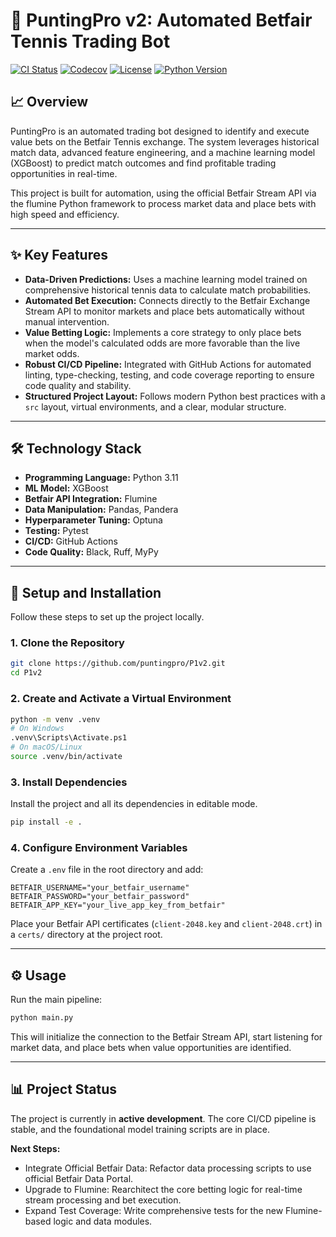 # 🎾 PuntingPro v2: Automated Betfair Tennis Trading Bot

[![CI Status](https://github.com/puntingpro/P1v2/actions/workflows/ci.yml/badge.svg)](https://github.com/puntingpro/P1v2/actions/workflows/ci.yml)
[![Codecov](https://codecov.io/gh/puntingpro/P1v2/branch/main/graph/badge.svg)](https://codecov.io/gh/puntingpro/P1v2)
[![License](https://img.shields.io/github/license/puntingpro/P1v2.svg)](https://github.com/puntingpro/P1v2/blob/main/LICENSE)
[![Python Version](https://img.shields.io/badge/python-3.11-blue.svg)](https://www.python.org/downloads/release/python-3110/)

## 📈 Overview

PuntingPro is an automated trading bot designed to identify and execute value bets on the Betfair Tennis exchange. The system leverages historical match data, advanced feature engineering, and a machine learning model (XGBoost) to predict match outcomes and find profitable trading opportunities in real-time.

This project is built for automation, using the official Betfair Stream API via the flumine Python framework to process market data and place bets with high speed and efficiency.

---

## ✨ Key Features

- **Data-Driven Predictions:** Uses a machine learning model trained on comprehensive historical tennis data to calculate match probabilities.
- **Automated Bet Execution:** Connects directly to the Betfair Exchange Stream API to monitor markets and place bets automatically without manual intervention.
- **Value Betting Logic:** Implements a core strategy to only place bets when the model's calculated odds are more favorable than the live market odds.
- **Robust CI/CD Pipeline:** Integrated with GitHub Actions for automated linting, type-checking, testing, and code coverage reporting to ensure code quality and stability.
- **Structured Project Layout:** Follows modern Python best practices with a `src` layout, virtual environments, and a clear, modular structure.

---

## 🛠️ Technology Stack

- **Programming Language:** Python 3.11
- **ML Model:** XGBoost
- **Betfair API Integration:** Flumine
- **Data Manipulation:** Pandas, Pandera
- **Hyperparameter Tuning:** Optuna
- **Testing:** Pytest
- **CI/CD:** GitHub Actions
- **Code Quality:** Black, Ruff, MyPy

---

## 🚀 Setup and Installation

Follow these steps to set up the project locally.

### 1. Clone the Repository
```bash
git clone https://github.com/puntingpro/P1v2.git
cd P1v2
```

### 2. Create and Activate a Virtual Environment
```bash
python -m venv .venv
# On Windows
.venv\Scripts\Activate.ps1
# On macOS/Linux
source .venv/bin/activate
```

### 3. Install Dependencies
Install the project and all its dependencies in editable mode.
```bash
pip install -e .
```

### 4. Configure Environment Variables
Create a `.env` file in the root directory and add:
```env
BETFAIR_USERNAME="your_betfair_username"
BETFAIR_PASSWORD="your_betfair_password"
BETFAIR_APP_KEY="your_live_app_key_from_betfair"
```
Place your Betfair API certificates (`client-2048.key` and `client-2048.crt`) in a `certs/` directory at the project root.

---

## ⚙️ Usage

Run the main pipeline:
```bash
python main.py
```
This will initialize the connection to the Betfair Stream API, start listening for market data, and place bets when value opportunities are identified.

---

## 📊 Project Status

The project is currently in **active development**. The core CI/CD pipeline is stable, and the foundational model training scripts are in place.

**Next Steps:**
- Integrate Official Betfair Data: Refactor data processing scripts to use official Betfair Data Portal.
- Upgrade to Flumine: Rearchitect the core betting logic for real-time stream processing and bet execution.
- Expand Test Coverage: Write comprehensive tests for the new Flumine-based logic and data modules.
